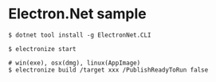 # Electron.Net sample

```
$ dotnet tool install -g ElectronNet.CLI
```
```
$ electronize start
```
```
# win(exe), osx(dmg), linux(AppImage)
$ electronize build /target xxx /PublishReadyToRun false
```
